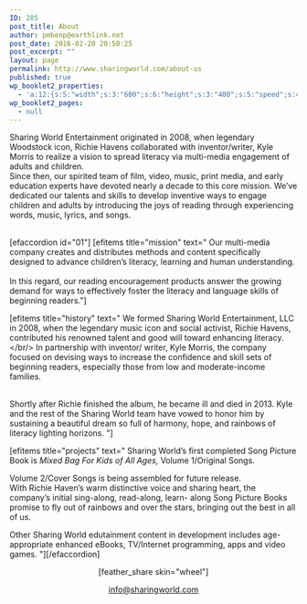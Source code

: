 ```yaml
---
ID: 285
post_title: About
author: pmbenp@earthlink.net
post_date: 2016-02-20 20:50:25
post_excerpt: ""
layout: page
permalink: http://www.sharingworld.com/about-us
published: true
wp_booklet2_properties:
  - 'a:12:{s:5:"width";s:3:"600";s:6:"height";s:3:"400";s:5:"speed";s:4:"1000";s:5:"delay";s:4:"5000";s:9:"direction";s:3:"LTR";s:14:"arrows_enabled";b:0;s:20:"page_numbers_enabled";b:1;s:14:"cover_behavior";s:4:"open";s:7:"padding";s:2:"10";s:18:"thumbnails_enabled";b:0;s:13:"popup_enabled";s:0:"";s:5:"theme";s:7:"default";}'
wp_booklet2_pages:
  - null
---
```

Sharing World Entertainment originated in 2008, when legendary Woodstock icon, Richie Havens collaborated with inventor/writer, Kyle Morris to realize a vision to spread literacy via  multi-media engagement of adults and children.
<br/>
Since then, our spirited team of film, video, music, print media, and early education experts have devoted nearly a decade to this core mission. We’ve dedicated our talents and skills to develop inventive ways to engage children and adults by introducing the joys of reading through experiencing words, music, lyrics, and songs.

<br/>
[efaccordion id="01"] [efitems title="mission" text="
Our multi-media company creates and distributes methods and content specifically designed to advance children’s literacy, learning and human understanding. <br/></br/> In this regard, our reading encouragement products answer the growing demand for ways to effectively foster the literacy and language skills of beginning readers."]

[efitems title="history" text="
We formed Sharing World Entertainment, LLC in 2008, when the legendary music icon and social activist, Richie Havens, contributed his renowned talent and good will toward enhancing literacy. <br/></br/> In partnership with inventor/ writer, Kyle Morris, the company focused on devising ways to increase the confidence and skill sets of beginning readers, especially those from low and moderate-income families.

 <br/>
Shortly after Richie finished the album, he became ill and died in 2013.  Kyle and the rest of the Sharing World team have vowed to honor him by sustaining a beautiful dream so full  of harmony, hope, and rainbows of literacy lighting horizons. "]

[efitems title="projects" text="
Sharing World’s first completed Song Picture Book is <em>Mixed Bag For Kids of All Ages,</em> Volume 1/Original Songs.
<br/>

Volume 2/Cover Songs is being assembled for future release.
<br/>
With Richie Haven’s warm distinctive voice and sharing heart, the company’s initial sing-along, read-along, learn- along Song Picture Books promise to fly out of rainbows    and over the stars, bringing out the best in all of us.
<br/>

Other Sharing World edutainment content in development includes age-appropriate enhanced eBooks, TV/Internet programming, apps and video games.
"][/efaccordion]
</br>
<p style="text-align: center;">[feather_share skin="wheel"]</p>
<p style="text-align: center;"><a href="mailto:info@sharingworld.com">info@sharingworld.com</a></p>